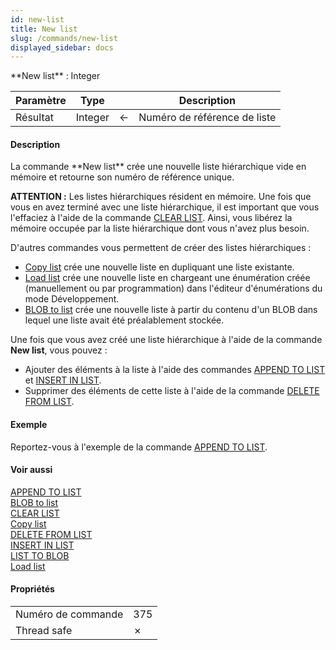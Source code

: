 ```yaml
---
id: new-list
title: New list
slug: /commands/new-list
displayed_sidebar: docs
---
```


<!--REF #_command_.New list.Syntax-->**New list**  : Integer<!-- END REF-->
<!--REF #_command_.New list.Params-->
| Paramètre | Type |  | Description |
| --- | --- | --- | --- |
| Résultat | Integer | &#8592; | Numéro de référence de liste |

<!-- END REF-->

#### Description 

<!--REF #_command_.New list.Summary-->La commande **New list** crée une nouvelle liste hiérarchique vide en mémoire et retourne son numéro de référence unique.<!-- END REF-->

**ATTENTION :** Les listes hiérarchiques résident en mémoire. Une fois que vous en avez terminé avec une liste hiérarchique, il est important que vous l'effaciez à l'aide de la commande [CLEAR LIST](clear-list.md). Ainsi, vous libérez la mémoire occupée par la liste hiérarchique dont vous n'avez plus besoin.

D'autres commandes vous permettent de créer des listes hiérarchiques :

* [Copy list](copy-list.md) crée une nouvelle liste en dupliquant une liste existante.
* [Load list](load-list.md) crée une nouvelle liste en chargeant une énumération créée (manuellement ou par programmation) dans l'éditeur d'énumérations du mode Développement.
* [BLOB to list](blob-to-list.md) crée une nouvelle liste à partir du contenu d'un BLOB dans lequel une liste avait été préalablement stockée.

Une fois que vous avez créé une liste hiérarchique à l'aide de la commande **New list**, vous pouvez :

* Ajouter des éléments à la liste à l'aide des commandes [APPEND TO LIST](append-to-list.md) et [INSERT IN LIST](insert-in-list.md).
* Supprimer des éléments de cette liste à l'aide de la commande [DELETE FROM LIST](delete-from-list.md).

#### Exemple 

Reportez-vous à l'exemple de la commande [APPEND TO LIST](append-to-list.md).

#### Voir aussi 

[APPEND TO LIST](append-to-list.md)  
[BLOB to list](blob-to-list.md)  
[CLEAR LIST](clear-list.md)  
[Copy list](copy-list.md)  
[DELETE FROM LIST](delete-from-list.md)  
[INSERT IN LIST](insert-in-list.md)  
[LIST TO BLOB](list-to-blob.md)  
[Load list](load-list.md)  

#### Propriétés

|  |  |
| --- | --- |
| Numéro de commande | 375 |
| Thread safe | &cross; |


